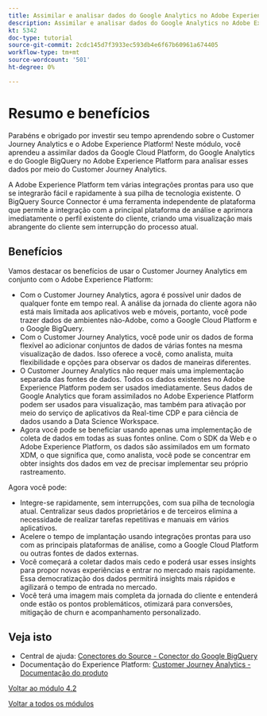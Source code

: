 ```yaml
---
title: Assimilar e analisar dados do Google Analytics no Adobe Experience Platform com o BigQuery Source Connector - Resumo
description: Assimilar e analisar dados do Google Analytics no Adobe Experience Platform com o BigQuery Source Connector - Resumo
kt: 5342
doc-type: tutorial
source-git-commit: 2cdc145d7f3933ec593db4e6f67b60961a674405
workflow-type: tm+mt
source-wordcount: '501'
ht-degree: 0%

---
```


# Resumo e benefícios

Parabéns e obrigado por investir seu tempo aprendendo sobre o Customer Journey Analytics e o Adobe Experience Platform!
Neste módulo, você aprendeu a assimilar dados da Google Cloud Platform, do Google Analytics e do Google BigQuery no Adobe Experience Platform para analisar esses dados por meio do Customer Journey Analytics.

A Adobe Experience Platform tem várias integrações prontas para uso que se integrarão fácil e rapidamente à sua pilha de tecnologia existente. O BigQuery Source Connector é uma ferramenta independente de plataforma que permite a integração com a principal plataforma de análise e aprimora imediatamente o perfil existente do cliente, criando uma visualização mais abrangente do cliente sem interrupção do processo atual.

## Benefícios

Vamos destacar os benefícios de usar o Customer Journey Analytics em conjunto com o Adobe Experience Platform:

- Com o Customer Journey Analytics, agora é possível unir dados de qualquer fonte em tempo real. A análise da jornada do cliente agora não está mais limitada aos aplicativos web e móveis, portanto, você pode trazer dados de ambientes não-Adobe, como a Google Cloud Platform e o Google BigQuery.
- Com o Customer Journey Analytics, você pode unir os dados de forma flexível ao adicionar conjuntos de dados de várias fontes na mesma visualização de dados. Isso oferece a você, como analista, muita flexibilidade e opções para observar os dados de maneiras diferentes.
- O Customer Journey Analytics não requer mais uma implementação separada das fontes de dados. Todos os dados existentes no Adobe Experience Platform podem ser usados imediatamente. Seus dados de Google Analytics que foram assimilados no Adobe Experience Platform podem ser usados para visualização, mas também para ativação por meio do serviço de aplicativos da Real-time CDP e para ciência de dados usando a Data Science Workspace.
- Agora você pode se beneficiar usando apenas uma implementação de coleta de dados em todas as suas fontes online. Com o SDK da Web e o Adobe Experience Platform, os dados são assimilados em um formato XDM, o que significa que, como analista, você pode se concentrar em obter insights dos dados em vez de precisar implementar seu próprio rastreamento.

Agora você pode:

- Integre-se rapidamente, sem interrupções, com sua pilha de tecnologia atual. Centralizar seus dados proprietários e de terceiros elimina a necessidade de realizar tarefas repetitivas e manuais em vários aplicativos.
- Acelere o tempo de implantação usando integrações prontas para uso com as principais plataformas de análise, como a Google Cloud Platform ou outras fontes de dados externas.
- Você começará a coletar dados mais cedo e poderá usar esses insights para propor novas experiências e entrar no mercado mais rapidamente. Essa democratização dos dados permitirá insights mais rápidos e agilizará o tempo de entrada no mercado.
- Você terá uma imagem mais completa da jornada do cliente e entenderá onde estão os pontos problemáticos, otimizará para conversões, mitigação de churn e acompanhamento personalizado.

## Veja isto

- Central de ajuda: [Conectores do Source - Conector do Google BigQuery](https://experienceleague.adobe.com/docs/experience-platform/sources/connectors/databases/bigquery.html?lang=pt-BR)
- Documentação do Experience Platform: [Customer Journey Analytics - Documentação do produto](https://docs.adobe.com/content/help/pt-BR/experience-cloud/user-guides/home.translate.html)

[Voltar ao módulo 4.2](./customer-journey-analytics-bigquery-gcp.md)

[Voltar a todos os módulos](./../../../overview.md)
